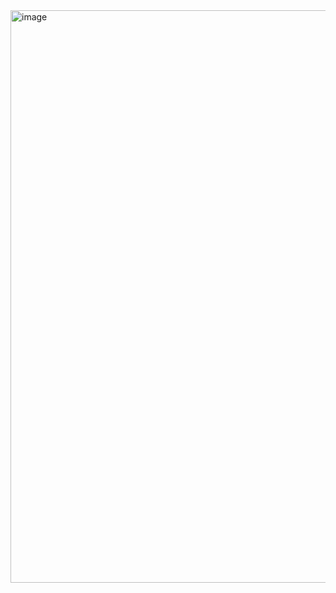 <img width="916" alt="image" src="https://github.com/inti2001/phaser3Game/assets/58715706/db615595-c095-4cd9-9e49-74a435b0cf73">
